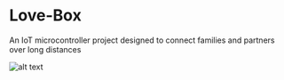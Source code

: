 # Love-Box

An IoT microcontroller project designed to connect families and partners over long distances

![alt text](images/box.jpg "Logo Title Text 1")
